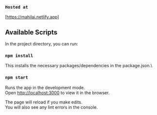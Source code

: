 <!-- # Getting Started with Create React App -->

<!-- This project was bootstrapped with [Create React App](https://github.com/facebook/create-react-app). -->

### `Hosted at`

[https://mahilai.netlify.app]

## Available Scripts

In the project directory, you can run:

### `npm install`

This installs the necessary packages/dependencies in the package.json.\

### `npm start`

Runs the app in the development mode.\
Open [http://localhost:3000](http://localhost:3000) to view it in the browser.

The page will reload if you make edits.\
You will also see any lint errors in the console.

